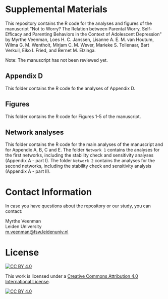 # Supplemental Materials 
This repository contains the R code for the analyses and figures of the manuscript "Not to Worry? The Relation between Parental Worry, Self-Efficacy and Parenting Behaviors in the Context of Adolescent Depression" by Myrthe Veenman, Loes H. C. Janssen, Lisanne A. E. M. van Houtum, Wilma G. M. Wentholt, Mirjam C. M. Wever, Marieke S. Tollenaar, Bart Verkuil, Eiko I. Fried, and Bernet M. Elzinga. 

Note: The manuscript has not been reviewed yet. 

## Appendix D 
This folder contains the R code fo the analyses of Appendix D. 

## Figures 
This folder contains the R code for Figures 1-5 of the manuscript. 

## Network analyses 
This folder contains the R code for the main analyses of the manuscript and for Appendix A, B, C and E. The folder `Network 1` contains the analyses for the first networks, including the stability check and sensitivity analyses (Appendix A - part I). The folder `Network 2` contains the analyses for the second networks, including the stability check and sensitivity analysis (Appendix A - part II). 

# Contact Information 
In case you have questions about the repository or our study, you can contact: 

Myrthe Veenman  
Leiden University  
m.veenman@fsw.leidenuniv.nl 

# License

[![CC BY 4.0][cc-by-shield]][cc-by]

This work is licensed under a
[Creative Commons Attribution 4.0 International License][cc-by].

[![CC BY 4.0][cc-by-image]][cc-by]

[cc-by]: http://creativecommons.org/licenses/by/4.0/
[cc-by-image]: https://i.creativecommons.org/l/by/4.0/88x31.png
[cc-by-shield]: https://img.shields.io/badge/License-CC%20BY%204.0-lightgrey.svg


